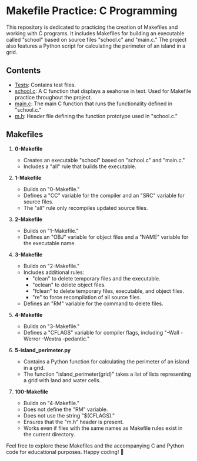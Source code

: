 # Makefile Practice: C Programming

This repository is dedicated to practicing the creation of Makefiles and working with C programs. It includes Makefiles for building an executable called "school" based on source files "school.c" and "main.c." The project also features a Python script for calculating the perimeter of an island in a grid.

## Contents

- [Tests](./tests): Contains test files.
- [school.c](./school.c): A C function that displays a seahorse in text. Used for Makefile practice throughout the project.
- [main.c](./main.c): The main C function that runs the functionality defined in "school.c."
- [m.h](./m.h): Header file defining the function prototype used in "school.c."

## Makefiles

1. **0-Makefile**
   - Creates an executable "school" based on "school.c" and "main.c."
   - Includes a "all" rule that builds the executable.

2. **1-Makefile**
   - Builds on "0-Makefile."
   - Defines a "CC" variable for the compiler and an "SRC" variable for source files.
   - The "all" rule only recompiles updated source files.

3. **2-Makefile**
   - Builds on "1-Makefile."
   - Defines an "OBJ" variable for object files and a "NAME" variable for the executable name.

4. **3-Makefile**
   - Builds on "2-Makefile."
   - Includes additional rules:
     - "clean" to delete temporary files and the executable.
     - "oclean" to delete object files.
     - "fclean" to delete temporary files, executable, and object files.
     - "re" to force recompilation of all source files.
   - Defines an "RM" variable for the command to delete files.

5. **4-Makefile**
   - Builds on "3-Makefile."
   - Defines a "CFLAGS" variable for compiler flags, including "-Wall -Werror -Wextra -pedantic."

6. **5-island_perimeter.py**
   - Contains a Python function for calculating the perimeter of an island in a grid.
   - The function "island_perimeter(grid)" takes a list of lists representing a grid with land and water cells.

7. **100-Makefile**
   - Builds on "4-Makefile."
   - Does not define the "RM" variable.
   - Does not use the string "$(CFLAGS)."
   - Ensures that the "m.h" header is present.
   - Works even if files with the same names as Makefile rules exist in the current directory.

Feel free to explore these Makefiles and the accompanying C and Python code for educational purposes. Happy coding! :rocket:
